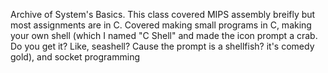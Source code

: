 Archive of System's Basics. This class covered MIPS assembly breifly but most assignments are in C. Covered making small programs in C, making your own shell (which I named "C Shell" and made the icon prompt a crab. Do you get it? Like, seashell? Cause the prompt is a shellfish? it's comedy gold), and socket programming
